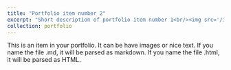 ```yaml
---
title: "Portfolio item number 2"
excerpt: "Short description of portfolio item number 1<br/><img src='/images/sbrtlogo.png'>"
collection: portfolio
---
```


This is an item in your portfolio. It can be have images or nice text. If you name the file .md, it will be parsed as markdown. If you name the file .html, it will be parsed as HTML. 
